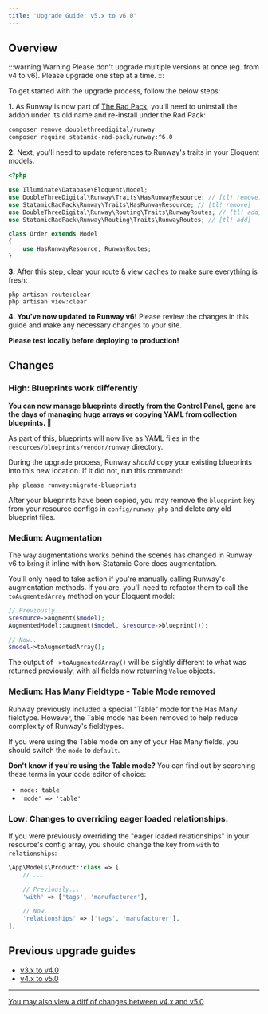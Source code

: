 ```yaml
---
title: 'Upgrade Guide: v5.x to v6.0'
---
```


## Overview

:::warning Warning
Please don't upgrade multiple versions at once (eg. from v4 to v6). Please upgrade one step at a time.
:::

To get started with the upgrade process, follow the below steps:

**1.** As Runway is now part of [The Rad Pack](https://github.com/statamic-rad-pack), you'll need to uninstall the addon under its old name and re-install under the Rad Pack:

```sh
composer remove doublethreedigital/runway
composer require statamic-rad-pack/runway:^6.0
```

**2.** Next, you'll need to update references to Runway's traits in your Eloquent models.

```php
<?php

use Illuminate\Database\Eloquent\Model;
use DoubleThreeDigital\Runway\Traits\HasRunwayResource; // [tl! remove]
use StatamicRadPack\Runway\Traits\HasRunwayResource; // [tl! remove]
use DoubleThreeDigital\Runway\Routing\Traits\RunwayRoutes; // [tl! add]
use StatamicRadPack\Runway\Routing\Traits\RunwayRoutes; // [tl! add]

class Order extends Model
{
    use HasRunwayResource, RunwayRoutes;
}
```

**3.** After this step, clear your route & view caches to make sure everything is fresh:

```
php artisan route:clear
php artisan view:clear
```

**4.** **You've now updated to Runway v6!** Please review the changes in this guide and make any necessary changes to your site.

**Please test locally before deploying to production!**

## Changes
### High: Blueprints work differently
**You can now manage blueprints directly from the Control Panel, gone are the days of managing huge arrays or copying YAML from collection blueprints. 🚀**

As part of this, blueprints will now live as YAML files in the `resources/blueprints/vendor/runway` directory.

During the upgrade process, Runway *should* copy your existing blueprints into this new location. If it did not, run this command:

```
php please runway:migrate-blueprints
```

After your blueprints have been copied, you may remove the `blueprint` key from your resource configs in `config/runway.php` and delete any old blueprint files.

### Medium: Augmentation
The way augmentations works behind the scenes has changed in Runway v6 to bring it inline with how Statamic Core does augmentation.

You'll only need to take action if you're manually calling Runway's augmentation methods. If you are, you'll need to refactor them to call the `toAugmentedArray` method on your Eloquent model:

```php
// Previously....
$resource->augment($model);
AugmentedModel::augment($model, $resource->blueprint());

// Now..
$model->toAugmentedArray();
```

The output of `->toAugmentedArray()` will be slightly different to what was returned previously, with all fields now returning `Value` objects.

### Medium: Has Many  Fieldtype - Table Mode removed
Runway previously included a special "Table" mode for the Has Many fieldtype. However, the Table mode has been removed to help reduce complexity of Runway's fieldtypes.

If you were using the Table mode on any of your Has Many fields, you should switch the `mode` to `default`.

**Don't know if you're using the Table mode?** You can find out by searching these terms in your code editor of choice:

* `mode: table`
* `'mode' => 'table'`

### Low: Changes to overriding eager loaded relationships.
If you were previously overriding the "eager loaded relationships" in your resource's config array, you should change the key from `with` to `relationships`:

```php
\App\Models\Product::class => [
    // ...

    // Previously...
    'with' => ['tags', 'manufacturer'],

    // Now...
    'relationships' => ['tags', 'manufacturer'],
],
```

## Previous upgrade guides

-   [v3.x to v4.0](/upgrade-guides/v3-x-to-v4-0)
-   [v4.x to v5.0](/upgrade-guides/v4-x-to-v5-0)

---

[You may also view a diff of changes between v4.x and v5.0](https://github.com/statamic-rad-pack/runway/compare/5.x...6.x)
